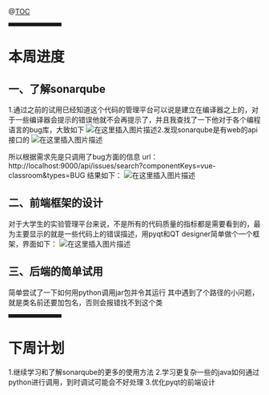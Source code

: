 ﻿


</font>

@[TOC](文章目录)


<hr style=" border:solid; width:100px; height:1px;" color=#000000 size=1">

# 本周进度
## 一、了解sonarqube
1.通过之前的试用已经知道这个代码的管理平台可以说是建立在编译器之上的，对于一些编译器会提示的错误他就不会再提示了，并且我查找了一下他对于各个编程语言的bug库，大致如下
![在这里插入图片描述](https://img-blog.csdnimg.cn/20210319135729110.png?x-oss-process=image/watermark,type_ZmFuZ3poZW5naGVpdGk,shadow_10,text_aHR0cHM6Ly9ibG9nLmNzZG4ubmV0L3FxXzQzOTU4Njk5,size_16,color_FFFFFF,t_70)2.发现sonarqube是有web的api接口的
![在这里插入图片描述](https://img-blog.csdnimg.cn/20210319140011318.png?x-oss-process=image/watermark,type_ZmFuZ3poZW5naGVpdGk,shadow_10,text_aHR0cHM6Ly9ibG9nLmNzZG4ubmV0L3FxXzQzOTU4Njk5,size_16,color_FFFFFF,t_70)

所以根据需求先是只调用了bug方面的信息
url：http://localhost:9000/api/issues/search?componentKeys=vue-classroom&types=BUG
结果如下：
![在这里插入图片描述](https://img-blog.csdnimg.cn/20210319140054709.png?x-oss-process=image/watermark,type_ZmFuZ3poZW5naGVpdGk,shadow_10,text_aHR0cHM6Ly9ibG9nLmNzZG4ubmV0L3FxXzQzOTU4Njk5,size_16,color_FFFFFF,t_70)


## 二、前端框架的设计
对于大学生的实验管理平台来说，不是所有的代码质量的指标都是需要看到的，最为主要显示的就是一些代码上的错误描述，用pyqt和QT designer简单做个一个框架，界面如下：
![在这里插入图片描述](https://img-blog.csdnimg.cn/2021031913563237.png?x-oss-process=image/watermark,type_ZmFuZ3poZW5naGVpdGk,shadow_10,text_aHR0cHM6Ly9ibG9nLmNzZG4ubmV0L3FxXzQzOTU4Njk5,size_16,color_FFFFFF,t_70)
## 三、后端的简单试用
简单尝试了一下如何用python调用jar包并令其运行
其中遇到了个路径的小问题，就是类名前还要加包名，否则会报错找不到这个类
<hr style=" border:solid; width:100px; height:1px;" color=#000000 size=1">


# 下周计划
1.继续学习和了解sonarqube的更多的使用方法
2.学习更复杂一些的java如何通过python进行调用，到时调试可能会不好处理
3.优化pyqt的前端设计





